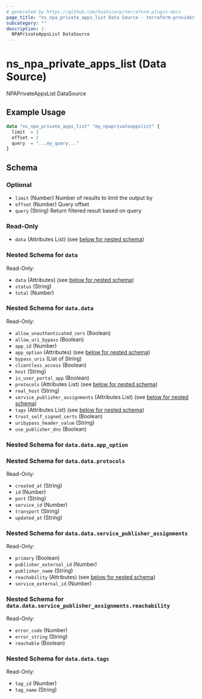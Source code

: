 ```yaml
---
# generated by https://github.com/hashicorp/terraform-plugin-docs
page_title: "ns_npa_private_apps_list Data Source - terraform-provider-ns"
subcategory: ""
description: |-
  NPAPrivateAppsList DataSource
---
```


# ns_npa_private_apps_list (Data Source)

NPAPrivateAppsList DataSource

## Example Usage

```terraform
data "ns_npa_private_apps_list" "my_npaprivateappslist" {
  limit  = 1
  offset = 2
  query  = "...my_query..."
}
```

<!-- schema generated by tfplugindocs -->
## Schema

### Optional

- `limit` (Number) Number of results to limit the output by
- `offset` (Number) Query offset
- `query` (String) Return filtered result based on query

### Read-Only

- `data` (Attributes List) (see [below for nested schema](#nestedatt--data))

<a id="nestedatt--data"></a>
### Nested Schema for `data`

Read-Only:

- `data` (Attributes) (see [below for nested schema](#nestedatt--data--data))
- `status` (String)
- `total` (Number)

<a id="nestedatt--data--data"></a>
### Nested Schema for `data.data`

Read-Only:

- `allow_unauthenticated_cors` (Boolean)
- `allow_uri_bypass` (Boolean)
- `app_id` (Number)
- `app_option` (Attributes) (see [below for nested schema](#nestedatt--data--data--app_option))
- `bypass_uris` (List of String)
- `clientless_access` (Boolean)
- `host` (String)
- `is_user_portal_app` (Boolean)
- `protocols` (Attributes List) (see [below for nested schema](#nestedatt--data--data--protocols))
- `real_host` (String)
- `service_publisher_assignments` (Attributes List) (see [below for nested schema](#nestedatt--data--data--service_publisher_assignments))
- `tags` (Attributes List) (see [below for nested schema](#nestedatt--data--data--tags))
- `trust_self_signed_certs` (Boolean)
- `uribypass_header_value` (String)
- `use_publisher_dns` (Boolean)

<a id="nestedatt--data--data--app_option"></a>
### Nested Schema for `data.data.app_option`


<a id="nestedatt--data--data--protocols"></a>
### Nested Schema for `data.data.protocols`

Read-Only:

- `created_at` (String)
- `id` (Number)
- `port` (String)
- `service_id` (Number)
- `transport` (String)
- `updated_at` (String)


<a id="nestedatt--data--data--service_publisher_assignments"></a>
### Nested Schema for `data.data.service_publisher_assignments`

Read-Only:

- `primary` (Boolean)
- `publisher_external_id` (Number)
- `publisher_name` (String)
- `reachability` (Attributes) (see [below for nested schema](#nestedatt--data--data--service_publisher_assignments--reachability))
- `service_external_id` (Number)

<a id="nestedatt--data--data--service_publisher_assignments--reachability"></a>
### Nested Schema for `data.data.service_publisher_assignments.reachability`

Read-Only:

- `error_code` (Number)
- `error_string` (String)
- `reachable` (Boolean)



<a id="nestedatt--data--data--tags"></a>
### Nested Schema for `data.data.tags`

Read-Only:

- `tag_id` (Number)
- `tag_name` (String)
